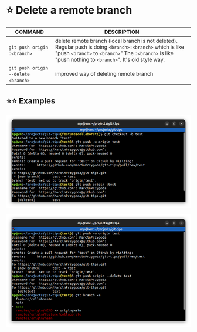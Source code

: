 # ⭐ Delete a remote branch

| COMMAND                             | DESCRIPTION                                                                                                                                                                                                           |
| ----------------------------------- | --------------------------------------------------------------------------------------------------------------------------------------------------------------------------------------------------------------------- |
| `git push origin :<branch>`         | delete remote branch (local branch is not deleted). Regular push is doing `<branch>:<branch>` which is like "push `<branch>` to `<branch>`" The `:<branch>` is like "push nothing to `<branch>`". It's old style way. |
| `git push origin --delete <branch>` | improved way of deleting remote branch                                                                                                                                                                                |

## ⭐⭐ Examples

![](images/git-push-nothing.png)

![](images/git-push-delete.png)